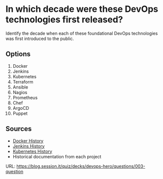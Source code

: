 # In which decade were these DevOps technologies first released?

Identify the decade when each of these foundational DevOps technologies was first introduced to the public.

## Options
1. Docker
2. Jenkins
3. Kubernetes
4. Terraform
5. Ansible
6. Nagios
7. Prometheus
8. Chef
9. ArgoCD
10. Puppet

## Sources
- [Docker History](https://www.docker.com/company/history/)
- [Jenkins History](https://www.jenkins.io/project/history/)
- [Kubernetes History](https://kubernetes.io/blog/2015/04/borg-predecessor-to-kubernetes/)
- Historical documentation from each project

URL: https://blog.session.it/quiz/decks/devops-hero/questions/003-question
